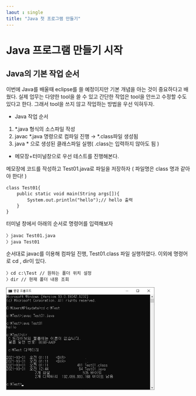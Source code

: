 ```yaml
---
laout : single
title: "Java 첫 프로그램 만들기"
---
```


# Java 프로그램 만들기 시작

## Java의 기본 작업 순서
이번에 Java를 배울때 eclipse를 쓸 예정이지만 기본 개념을 아는 것이 중요하다고 배웠다. 실제 업무는 다양한 tool을 쓸 수 있고 간단한 작업은 tool을 안쓰고 수정할 수도 있다고 한다. 그래서 tool을 쓰지 않고 작업하는 방법을 우선 익혀두자.

- Java 작업 순서
1) *.java 형식의 소스파일 작성
2) javac *.java 명령으로 컴파일 진행 → *.class파일 생성됨
3) java * 으로 생성된 클래스파일 실행( .class는 입력하지 않아도 됨 )

- 메모장+터미널창으로 우선 테스트를 진행해본다.

메모장에 코드를 작성하고 Test01.java로 파일을 저장하자
( 파일명은 class 명과 같아야 한다! )
```
class Test01{
	public static void main(String args[]){
		System.out.println("hello");// hello 출력
	}
}
```
터미널 창에서 아래의 순서로 명령어를 입력해보자
```
〉javac Test01.java
〉java Test01
```
순서대로 javac를 이용해 컴파일 진행, Test01.class 파일 실행하였다.
이외에 명령어로 cd , dir이 있다.
```
〉cd c:\Test // 원하는 폴더 위치 설정
〉dir // 현재 폴더 내용 조회
```

<img src="/assets/post_photo/CMD_java.jpg" width="80%">
